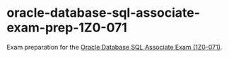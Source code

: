 # oracle-database-sql-associate-exam-prep-1Z0-071
Exam preparation for the [Oracle Database SQL Associate Exam (1Z0-071)](https://education.oracle.com/pls/web_prod-plq-dad/db_pages.getpage?page_id=5001&get_params=p_exam_id:1Z0-071).
